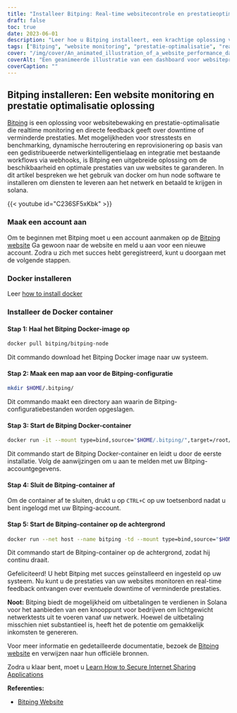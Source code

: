 ```yaml
---
title: "Installeer Bitping: Real-time websitecontrole en prestatieoptimalisatie"
draft: false
toc: true
date: 2023-06-01
description: "Leer hoe u Bitping installeert, een krachtige oplossing voor websitebewaking en prestatieoptimalisatie voor real-time feedback over downtime en verminderde prestaties."
tags: ["Bitping", "website monitoring", "prestatie-optimalisatie", "real-time controle", "uitvaltijd", "verminderde prestaties", "stresstests", "benchmarking", "dynamische omleiding", "reprovisioning", "netwerk intelligentie", "webhooks", "Solana", "knooppunt", "lichtgewicht netwerktests", "uitbetalingen", "inkomsten", "website prestaties", "website analytics", "webbewaking", "prestatiebewaking", "uptime monitoring", "echte gebruikerscontrole", "netwerk testen", "website feedback", "website waarschuwingen", "netwerkintelligentielaag", "toezichtsoplossing", "webprestaties", "prestatiecijfers"]
cover: "/img/cover/An_animated_illustration_of_a_website_performance_dashboard.png"
coverAlt: "Een geanimeerde illustratie van een dashboard voor websiteprestaties met realtime statistieken en waarschuwingen."
coverCaption: ""
---
```


## Bitping installeren: Een website monitoring en prestatie optimalisatie oplossing

[Bitping](https://bitping.com) is een oplossing voor websitebewaking en prestatie-optimalisatie die realtime monitoring en directe feedback geeft over downtime of verminderde prestaties. Met mogelijkheden voor stresstests en benchmarking, dynamische herroutering en reprovisionering op basis van een gedistribueerde netwerkintelligentielaag en integratie met bestaande workflows via webhooks, is Bitping een uitgebreide oplossing om de beschikbaarheid en optimale prestaties van uw websites te garanderen. In dit artikel bespreken we het gebruik van docker om hun node software te installeren om diensten te leveren aan het netwerk en betaald te krijgen in solana.

{{< youtube id="C236SF5xKbk" >}}

### Maak een account aan

Om te beginnen met Bitping moet u een account aanmaken op de [Bitping website](https://bitping.com) Ga gewoon naar de website en meld u aan voor een nieuwe account. Zodra u zich met succes hebt geregistreerd, kunt u doorgaan met de volgende stappen.

### Docker installeren

Leer [how to install docker](https://simeononsecurity.com/other/creating-profitable-low-powered-crypto-miners/#installing-docker)

### Installeer de Docker container

#### Stap 1: Haal het Bitping Docker-image op
```bash
docker pull bitping/bitping-node
```

Dit commando download het Bitping Docker image naar uw systeem.

#### Stap 2: Maak een map aan voor de Bitping-configuratie

```bash
mkdir $HOME/.bitping/
```
Dit commando maakt een directory aan waarin de Bitping-configuratiebestanden worden opgeslagen.

#### Stap 3: Start de Bitping Docker-container

```bash
docker run -it --mount type=bind,source="$HOME/.bitping/",target=/root/.bitping bitping/bitping-node:latest
```

Dit commando start de Bitping Docker-container en leidt u door de eerste installatie. Volg de aanwijzingen om u aan te melden met uw Bitping-accountgegevens.

#### Stap 4: Sluit de Bitping-container af
Om de container af te sluiten, drukt u op `CTRL+C` op uw toetsenbord nadat u bent ingelogd met uw Bitping-account.

#### Stap 5: Start de Bitping-container op de achtergrond
```bash
docker run --net host --name bitping -td --mount type=bind,source="$HOME/.bitping/",target=/root/.bitping bitping/bitping-node:latest
```

Dit commando start de Bitping-container op de achtergrond, zodat hij continu draait.

Gefeliciteerd! U hebt Bitping met succes geïnstalleerd en ingesteld op uw systeem. Nu kunt u de prestaties van uw websites monitoren en real-time feedback ontvangen over eventuele downtime of verminderde prestaties.

**Noot:** Bitping biedt de mogelijkheid om uitbetalingen te verdienen in Solana voor het aanbieden van een knooppunt voor bedrijven om lichtgewicht netwerktests uit te voeren vanaf uw netwerk. Hoewel de uitbetaling misschien niet substantieel is, heeft het de potentie om gemakkelijk inkomsten te genereren.

Voor meer informatie en gedetailleerde documentatie, bezoek de [Bitping website](https://bitping.com) en verwijzen naar hun officiële bronnen.

Zodra u klaar bent, moet u [Learn How to Secure Internet Sharing Applications](https://simeononsecurity.com/other/how-to-secure-internet-sharing-applications/)

**Referenties:**

- [Bitping Website](https://bitping.com)
